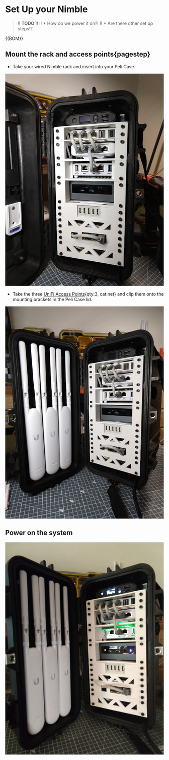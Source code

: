 # Set Up your Nimble

>!! **TODO**
>!!
>!! * How do we power it on?!
>!! * Are there other set up steps!?

{{BOM}}


## Mount the rack and access points{pagestep}

* Take your wired Nimble rack and insert into your Peli Case.

![](images/IMG_20210417_114705899_Large.jpg)

* Take the three [UniFi Access Points](parts/UniFiAccessPoints.md){qty:3, cat:net} and clip them onto the mounting brackets in the Peli Case lid.

![](images/IMG_20210417_114939779_Large.jpg)

## Power on the system

![](images/IMG_20210417_132727427_Large.jpg)


